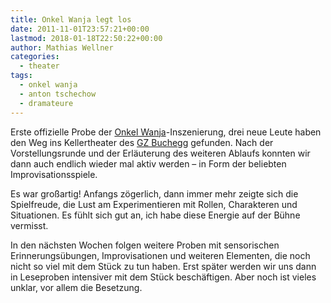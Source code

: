 ```yaml
---
title: Onkel Wanja legt los
date: 2011-11-01T23:57:21+00:00
lastmod: 2018-01-18T22:50:22+00:00
author: Mathias Wellner
categories:
  - theater
tags:
  - onkel wanja
  - anton tschechow
  - dramateure
---
```

Erste offizielle Probe der [Onkel Wanja](http://de.wikipedia.org/wiki/Onkel_Wanja)-Inszenierung, drei neue Leute haben den Weg ins Kellertheater des [GZ Buchegg](http://www.gzbuchegg.ch) gefunden. Nach der Vorstellungsrunde und der Erläuterung des weiteren Ablaufs konnten wir dann auch endlich wieder mal aktiv werden &ndash; in Form der beliebten Improvisationsspiele. 

Es war großartig! Anfangs zögerlich, dann immer mehr zeigte sich die Spielfreude, die Lust am Experimentieren mit Rollen, Charakteren und Situationen. Es fühlt sich gut an, ich habe diese Energie auf der Bühne vermisst. 

In den nächsten Wochen folgen weitere Proben mit sensorischen Erinnerungsübungen, Improvisationen und weiteren Elementen, die noch nicht so viel mit dem Stück zu tun haben. Erst später werden wir uns dann in Leseproben intensiver mit dem Stück beschäftigen. Aber noch ist vieles unklar, vor allem die Besetzung.
